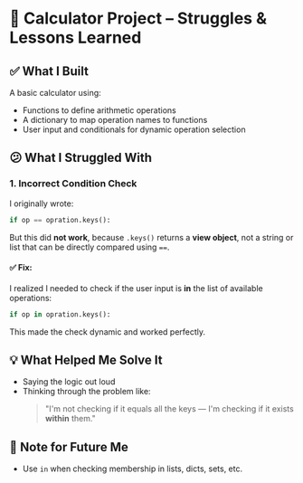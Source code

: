 # 🧠 Calculator Project – Struggles & Lessons Learned

## ✅ What I Built
A basic calculator using:
- Functions to define arithmetic operations
- A dictionary to map operation names to functions
- User input and conditionals for dynamic operation selection

## 😕 What I Struggled With

### 1. **Incorrect Condition Check**
I originally wrote:

```python
if op == opration.keys():
```

But this did **not work**, because `.keys()` returns a **view object**, not a string or list that can be directly compared using `==`.

#### ✅ Fix:
I realized I needed to check if the user input is **in** the list of available operations:

```python
if op in opration.keys():
```

This made the check dynamic and worked perfectly.

## 💡 What Helped Me Solve It
- Saying the logic out loud
- Thinking through the problem like:  
  > "I'm not checking if it equals all the keys — I'm checking if it exists **within** them."

## 📌 Note for Future Me
- Use `in` when checking membership in lists, dicts, sets, etc.
